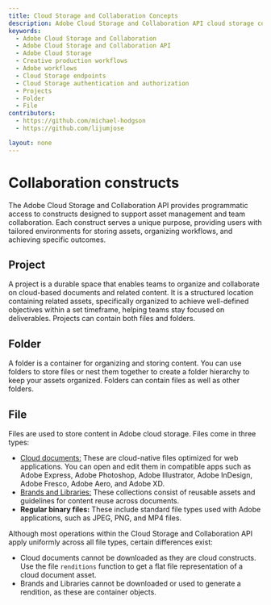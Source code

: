 ```yaml
---
title: Cloud Storage and Collaboration Concepts
description: Adobe Cloud Storage and Collaboration API cloud storage concepts
keywords:
  - Adobe Cloud Storage and Collaboration
  - Adobe Cloud Storage and Collaboration API
  - Adobe Cloud Storage
  - Creative production workflows
  - Adobe workflows
  - Cloud Storage endpoints
  - Cloud Storage authentication and authorization
  - Projects
  - Folder
  - File
contributors:
  - https://github.com/michael-hodgson
  - https://github.com/lijumjose

layout: none
---
```


# Collaboration constructs

The Adobe Cloud Storage and Collaboration API provides programmatic access to constructs designed to support asset management and team collaboration. Each construct serves a unique purpose, providing users with tailored environments for storing assets, organizing workflows, and achieving specific outcomes.

## Project

A project is a durable space that enables teams to organize and collaborate on cloud-based documents and related content. It is a structured location containing related assets, specifically organized to achieve well-defined objectives within a set timeframe, helping teams stay focused on deliverables.
Projects can contain both files and folders.

## Folder

A folder is a container for organizing and storing content. You can use folders to store files or nest them together to create a folder hierarchy to keep your assets organized. Folders can contain files as well as other folders.

## File

Files are used to store content in Adobe cloud storage. Files come in three types:

- [Cloud documents:](https://helpx.adobe.com/creative-cloud/help/about-cloud-documents.html) These are cloud-native files optimized for web applications. You can open and edit them in compatible apps such as Adobe Express, Adobe Photoshop, Adobe Illustrator, Adobe InDesign, Adobe Fresco, Adobe Aero, and Adobe XD.
- [Brands and Libraries:](https://helpx.adobe.com/creative-cloud/help/libraries.html) These collections consist of reusable assets and guidelines for content reuse across documents.
- **Regular binary files:**  These include standard file types used with Adobe applications, such as JPEG, PNG, and MP4 files.

Although most operations within the Cloud Storage and Collaboration API apply uniformly across all file types, certain differences exist:

- Cloud documents cannot be downloaded as they are cloud constructs. Use the file `renditions` function to get a flat file representation of a cloud document asset.
- Brands and Libraries cannot be downloaded or used to generate a rendition, as these are container objects.
